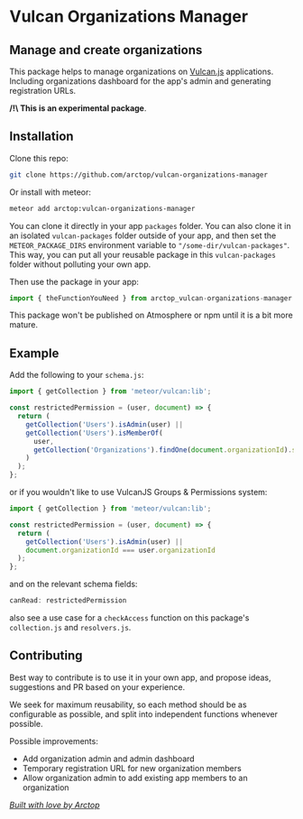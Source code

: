 # Vulcan Organizations Manager

## Manage and create organizations

This package helps to manage organizations on [Vulcan.js](http://vulcanjs.org/) applications. Including organizations dashboard for the app's admin and generating registration URLs.

**/!\ This is an experimental package**.

## Installation

Clone this repo:

```sh
git clone https://github.com/arctop/vulcan-organizations-manager
```
Or install with meteor:
```sh
meteor add arctop:vulcan-organizations-manager
```

You can clone it directly in your app `packages` folder. You can also clone it in an isolated `vulcan-packages` folder outside of your app, and then set the `METEOR_PACKAGE_DIRS` environment variable to `"/some-dir/vulcan-packages"`. This way, you can put all your reusable package in this `vulcan-packages` folder without polluting your own app.

Then use the package in your app:

```js
import { theFunctionYouNeed } from arctop_vulcan-organizations-manager
```

This package won't be published on Atmosphere or npm until it is a bit more mature.

## Example
Add the following to your `schema.js`:
```js
import { getCollection } from 'meteor/vulcan:lib';

const restrictedPermission = (user, document) => {
  return (
    getCollection('Users').isAdmin(user) ||
    getCollection('Users').isMemberOf(
      user,
      getCollection('Organizations').findOne(document.organizationId).slug
    )
  );
};
```
or if you wouldn't like to use VulcanJS Groups & Permissions system:
```js
import { getCollection } from 'meteor/vulcan:lib';

const restrictedPermission = (user, document) => {
  return (
    getCollection('Users').isAdmin(user) ||
    document.organizationId === user.organizationId
  );
};
``` 

and on the relevant schema fields:
```js
canRead: restrictedPermission
```

also see a use case for a `checkAccess` function on this package's `collection.js` and `resolvers.js`.
## Contributing

Best way to contribute is to use it in your own app, and propose ideas, suggestions and PR based on your experience.

We seek for maximum reusability, so each method should be as configurable as possible, and split into independent functions whenever possible.

Possible improvements:

- Add organization admin and admin dashboard
- Temporary registration URL for new organization members
- Allow organization admin to add existing app members to an organization 

*[Built with love by Arctop](https://github.com/arctop)*


